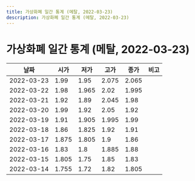 ```yaml
---
title: 가상화폐 일간 통계 (메탈, 2022-03-23)
description: 가상화폐 일간 통계 (메탈, 2022-03-23)
---
```



가상화폐 일간 통계 (메탈, 2022-03-23)
===

|날짜|시가|저가|고가|종가|비고|
|--|--|--|--|--|--|
|2022-03-23|1.99|1.95|2.075|2.065|    |
|2022-03-22|1.98|1.965|2.02|1.995|    |
|2022-03-21|1.92|1.89|2.045|1.98|    |
|2022-03-20|1.99|1.92|2.05|1.92|    |
|2022-03-19|1.91|1.905|1.995|1.99|    |
|2022-03-18|1.86|1.825|1.92|1.91|    |
|2022-03-17|1.875|1.805|1.9|1.86|    |
|2022-03-16|1.83|1.8|1.885|1.88|    |
|2022-03-15|1.805|1.75|1.85|1.83|    |
|2022-03-14|1.755|1.72|1.82|1.805|    |
